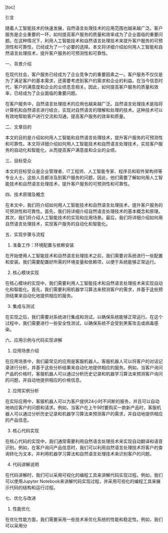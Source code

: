 
[toc]                    
                
                
引言

随着人工智能技术的快速发展，自然语言处理技术的应用范围也越来越广泛。客户服务是企业重要的一环，如何提高客户服务的质量和效率成为了企业面临的重要问题。在这种情况下，利用人工智能技术和自然语言处理技术来提升客户服务的可预测性和可靠性，已经成为了一个必要的选择。本文将详细介绍如何用人工智能和自然语言处理技术，提升客户服务的可预测性和可靠性。

一、背景介绍

在现代社会，客户服务已经成为了企业竞争力的重要因素之一。客户服务不仅仅是为了满足客户的基本需求，还需要考虑到客户的需求和企业的利益。在当今信息时代，客户的满意度和企业的业绩息息相关。因此，如何提高客户服务的质量和效率，已经成为了企业面临的重要问题。

在客户服务中，自然语言处理技术的应用也越来越广泛。自然语言处理技术是指将计算机和自然语言进行结合，实现对自然语言的理解和处理的技术。这种技术可以有效地帮助客户进行交流和沟通，提高客户服务的效率和质量。

二、文章目的

本文的目的是介绍如何用人工智能和自然语言处理技术，提升客户服务的可预测性和可靠性。本文将详细介绍如何用人工智能技术和自然语言处理技术，实现客户服务的自动化和智能化，从而提高客户满意度和企业的业绩。

三、目标受众

本文的目标受众是企业管理者、IT工程师、人工智能专家、程序员和软件架构师等专业人士。这些人员都涉及到客户服务的问题，因此，他们需要了解如何用人工智能技术和自然语言处理技术，提升客户服务的可预测性和可靠性。

四、技术原理及概念

在本文中，我们将介绍如何用人工智能技术和自然语言处理技术，提升客户服务的可预测性和可靠性。首先，我们将详细介绍自然语言处理技术的基本概念和原理。其次，我们将介绍人工智能技术的实现和应用场景。最后，我们将详细介绍如何用自然语言处理技术，实现客户服务的自动化和智能化。

五、实现步骤与流程

1. 准备工作：环境配置与依赖安装

在开始使用人工智能技术和自然语言处理技术之前，我们需要对系统进行一些配置和安装。我们需要配置好所需的环境变量和依赖项，以便于系统能够正常运行。

2. 核心模块实现

在核心模块的实现中，我们需要利用人工智能技术和自然语言处理技术来实现自动化和智能化。首先，我们需要利用机器学习算法来预测客户的需求，并基于这些预测结果来自动化地提供相应的服务。

3. 集成与测试

在实现之后，我们需要对系统进行集成和测试，以确保系统能够正常运行。在这个过程中，我们需要进行一些安全性测试，以确保系统不会受到黑客攻击或病毒感染。

六、应用示例与代码实现讲解

1. 应用场景介绍

在应用场景中，我们最常见的应用是客服机器人。客服机器人可以将客户的对话记录进行分析，并基于这些分析结果来自动化地提供相应的服务。例如，当客户询问产品的价格时，客服机器人可以通过分析历史记录和机器学习算法来预测客户询问的问题，并自动地提供相应的价格信息。

2. 应用实例分析

在实际应用中，客服机器人可以为客户提供24小时不间断的服务，并且可以自动地响应客户的问题和请求。例如，当客户在上午9时要购买一款新产品时，客服机器人可以通过分析历史记录和机器学习算法来预测客户的需求，并自动地提供相应的产品信息。

3. 核心代码实现

在核心代码的实现中，我们通常需要利用自然语言处理技术来实现自动翻译和语音识别。例如，在客户询问产品信息时，我们可以利用自然语言处理技术将客户的查询转化为文本，并利用机器学习算法和自然语言处理技术来识别客户的问题。

4. 代码讲解说明

在代码讲解时，我们可以采用可视化的编程工具来讲解代码实现过程。例如，我们可以使用Jupyter Notebook来讲解代码实现过程，并采用可视化的编程工具来展示代码的结构和运行过程。

七、优化与改进

1. 性能优化

在优化性能方面，我们需要采用一些技术来优化系统的性能和稳定性。例如，我们可以采用分

